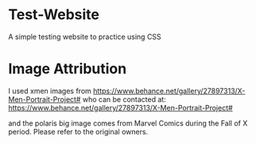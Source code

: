 # Test-Website
A simple testing website to practice using CSS

# Image Attribution
I used xmen images from https://www.behance.net/gallery/27897313/X-Men-Portrait-Project# who can be contacted at:
https://www.behance.net/gallery/27897313/X-Men-Portrait-Project#

and the polaris big image comes from Marvel Comics during the Fall of X period. Please refer to the original owners.
